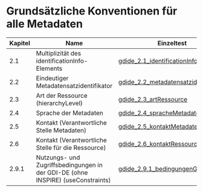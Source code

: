 # Grundsätzliche Konventionen für alle Metadaten

| Kapitel | Name | Einzeltest |
| --- | --- | --- |
| 2.1	| Multiplizität des identificationInfo-Elements | [gdide_2.1_identificationInfo](https://github.com/alitka/gdi-de-metadaten-ats/blob/2.0.3/allgemein/gdide_2.1_identificationInfo.md) |
| 2.2	| Eindeutiger Metadatensatzidentifikator | [gdide_2.2_metadatensatzidentifikator](https://github.com/alitka/gdi-de-metadaten-ats/blob/2.0.3/allgemein/gdide_2.2_metadatensatzidentifikator.md) |
| 2.3	| Art der Ressource (hierarchyLevel) | [gdide_2.3_artRessource](https://github.com/alitka/gdi-de-metadaten-ats/blob/2.0.3/allgemein/gdide_2.3_artRessource.md) |
| 2.4	| Sprache der Metadaten | [gdide_2.4_spracheMetadaten](https://github.com/alitka/gdi-de-metadaten-ats/blob/2.0.3/allgemein/gdide_2.3_artRessource.md) |
| 2.5	| Kontakt (Verantwortliche Stelle Metadaten) | [gdide_2.5_kontaktMetadaten](https://github.com/alitka/gdi-de-metadaten-ats/blob/2.0.3/allgemein/gdide_2.5_kontaktMetadaten.md) |
| 2.6	| Kontakt (Verantwortliche Stelle für die Ressource) | [gdide_2.6_kontaktRessource](https://github.com/alitka/gdi-de-metadaten-ats/blob/2.0.3/allgemein/gdide_2.6_kontaktRessource.md) |
| 2.9.1 |	Nutzungs- und Zugriffsbedingungen in der GDI-DE (ohne INSPIRE) (useConstraints) | [gdide_2.9.1_bedingungenGDIde](https://github.com/alitka/gdi-de-metadaten-ats/blob/2.0.3/allgemein/gdide_2.9.1_bedingungenGDIde.md) |
